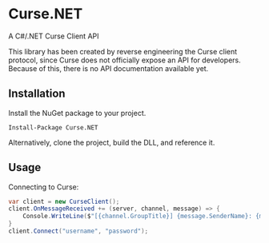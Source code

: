 # Curse.NET
A C#/.NET Curse Client API

This library has been created by reverse engineering the Curse client protocol,
since Curse does not officially expose an API for developers. Because of this,
there is no API documentation available yet.

## Installation

Install the NuGet package to your project.
```
Install-Package Curse.NET
```
Alternatively, clone the project, build the DLL, and reference it.

## Usage

Connecting to Curse:
```csharp
var client = new CurseClient();
client.OnMessageReceived += (server, channel, message) => {
    Console.WriteLine($"[{channel.GroupTitle}] {message.SenderName}: {message.Body}")
}
client.Connect("username", "password");

```
